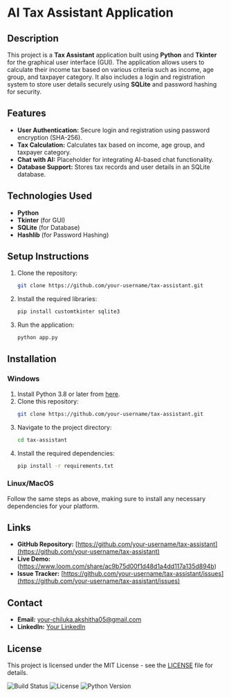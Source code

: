 # AI Tax Assistant Application

## Description

This project is a **Tax Assistant** application built using **Python** and **Tkinter** for the graphical user interface (GUI). The application allows users to calculate their income tax based on various criteria such as income, age group, and taxpayer category. It also includes a login and registration system to store user details securely using **SQLite** and password hashing for security.

## Features
- **User Authentication:** Secure login and registration using password encryption (SHA-256).
- **Tax Calculation:** Calculates tax based on income, age group, and taxpayer category.
- **Chat with AI:** Placeholder for integrating AI-based chat functionality.
- **Database Support:** Stores tax records and user details in an SQLite database.

## Technologies Used
- **Python**
- **Tkinter** (for GUI)
- **SQLite** (for Database)
- **Hashlib** (for Password Hashing)

## Setup Instructions

1. Clone the repository:
    ```bash
    git clone https://github.com/your-username/tax-assistant.git
    ```

2. Install the required libraries:
    ```bash
    pip install customtkinter sqlite3
    ```

3. Run the application:
    ```bash
    python app.py
    ```

## Installation

### Windows
1. Install Python 3.8 or later from [here](https://www.python.org/downloads/).
2. Clone this repository:
    ```bash
    git clone https://github.com/your-username/tax-assistant.git
    ```
3. Navigate to the project directory:
    ```bash
    cd tax-assistant
    ```
4. Install the required dependencies:
    ```bash
    pip install -r requirements.txt
    ```

### Linux/MacOS
Follow the same steps as above, making sure to install any necessary dependencies for your platform.



## Links
- **GitHub Repository:** [https://github.com/your-username/tax-assistant](https://github.com/your-username/tax-assistant)
- **Live Demo:** (https://www.loom.com/share/ac9b75d00f1d48d1a4dd117a135d894b)
- **Issue Tracker:** [https://github.com/your-username/tax-assistant/issues](https://github.com/your-username/tax-assistant/issues)

## Contact
- **Email:** your-chiluka.akshitha05@gmail.com
- **LinkedIn:** [Your LinkedIn](https://www.linkedin.com/in/akshitha-chiluka-b19245259/)

## License
This project is licensed under the MIT License - see the [LICENSE](LICENSE) file for details.

![Build Status](https://img.shields.io/badge/build-passing-brightgreen)
![License](https://img.shields.io/badge/license-MIT-blue)
![Python Version](https://img.shields.io/badge/python-3.8%2B-blue)
